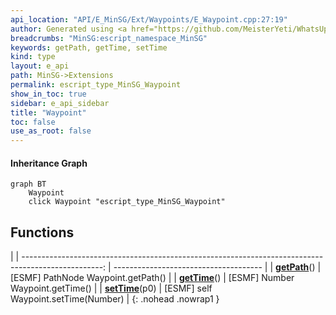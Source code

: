 ```yaml
---
api_location: "API/E_MinSG/Ext/Waypoints/E_Waypoint.cpp:27:19"
author: Generated using <a href="https://github.com/MeisterYeti/WhatsUpDoc">WhatsUpDoc</a>
breadcrumbs: "MinSG:escript_namespace_MinSG"
keywords: getPath, getTime, setTime
kind: type
layout: e_api
path: MinSG->Extensions
permalink: escript_type_MinSG_Waypoint
show_in_toc: true
sidebar: e_api_sidebar
title: "Waypoint"
toc: false
use_as_root: false
---
```


#### Inheritance Graph

```mermaid
graph BT
	Waypoint
	click Waypoint "escript_type_MinSG_Waypoint"
```

## Functions

|
| --------------------------------------------------------------------------------------------------: | ------------------------------------- | 
| **[getPath](classMinSG_1_1Waypoint#classMinSG_1_1Waypoint_1a125ec629296247533a2b79f974c17f46)**()   | [ESMF] PathNode Waypoint.getPath()    | 
| **[getTime](classMinSG_1_1Waypoint#classMinSG_1_1Waypoint_1a60be47e4c20e36412d262b3e6e4b962d)**()   | [ESMF] Number Waypoint.getTime()      | 
| **[setTime](classMinSG_1_1Waypoint#classMinSG_1_1Waypoint_1afd3ce7d74b81dd8399f3766dbc752e26)**(p0) | [ESMF] self Waypoint.setTime(Number)  | 
{: .nohead .nowrap1 }

